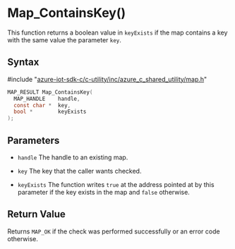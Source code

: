 # Map_ContainsKey()

This function returns a boolean value in `keyExists` if the map contains a key with the same value the parameter `key`.

## Syntax

\#include "[azure-iot-sdk-c/c-utility/inc/azure_c_shared_utility/map.h](../iot-c-ref-map-h.md)"  
```C
MAP_RESULT Map_ContainsKey(
  MAP_HANDLE    handle,
  const char *  key,
  bool *        keyExists
);
```

## Parameters
* `handle` The handle to an existing map. 

* `key` The key that the caller wants checked. 

* `keyExists` The function writes `true` at the address pointed at by this parameter if the key exists in the map and `false` otherwise.

## Return Value
Returns `MAP_OK` if the check was performed successfully or an error code otherwise.

